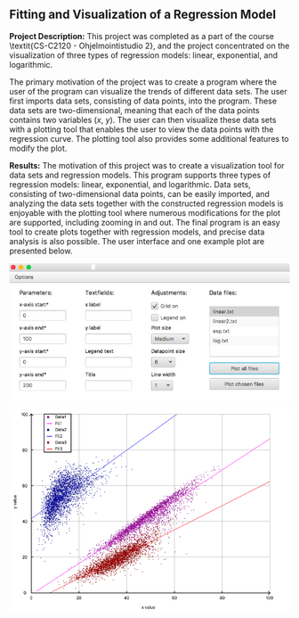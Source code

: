 ## Fitting and Visualization of a Regression Model

**Project Description:** This project was completed as a part of the course \textit{CS-C2120 - Ohjelmointistudio 2}, and the project concentrated on the visualization of three types of regression models: linear, exponential, and logarithmic.

The primary motivation of the project was to create a program where the user of the program can visualize the trends of different data sets. The user first imports data sets, consisting of data points, into the program. These data sets are two-dimensional, meaning that each of the data points contains two variables $(x,$ $y)$. The user can then visualize these data sets with a plotting tool that enables the user to view the data points with the regression curve. The plotting tool also provides some additional features to modify the plot.


**Results:** The motivation of this project was to create a visualization tool for data sets and regression models. This program supports three types of regression models: linear, exponential, and logarithmic. Data sets, consisting of two-dimensional data points, can be easily imported, and analyzing the data sets together with the constructed regression models is enjoyable with the plotting tool where numerous modifications for the plot are supported, including zooming in and out. The final program is an easy tool to create plots together with regression models, and precise data analysis is also possible. The user interface and one example plot are presented below. 

<img src="images/mainpage.png?raw=true"/>

<img src="images/exampleFig.png?raw=true"/>

